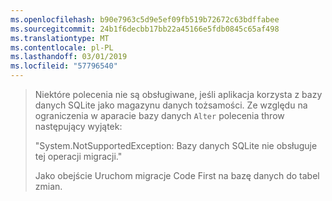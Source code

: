 ```yaml
---
ms.openlocfilehash: b90e7963c5d9e5ef09fb519b72672c63bdffabee
ms.sourcegitcommit: 24b1f6decbb17bb22a45166e5fdb0845c65af498
ms.translationtype: MT
ms.contentlocale: pl-PL
ms.lasthandoff: 03/01/2019
ms.locfileid: "57796540"
---
```

> Niektóre polecenia nie są obsługiwane, jeśli aplikacja korzysta z bazy danych SQLite jako magazynu danych tożsamości. Ze względu na ograniczenia w aparacie bazy danych `Alter` polecenia throw następujący wyjątek:
>
> "System.NotSupportedException: Bazy danych SQLite nie obsługuje tej operacji migracji." 
>
> Jako obejście Uruchom migracje Code First na bazę danych do tabel zmian.
